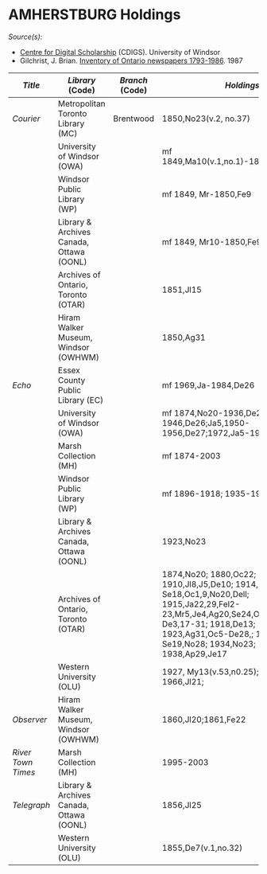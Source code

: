 # AMHERSTBURG Holdings

_Source(s)_:
   * [Centre for Digital Scholarship](https://cdigs.uwindsor.ca) (CDIGS). University of Windsor
   * Gilchrist, J. Brian. [Inventory of Ontario newspapers 1793-1986](https://www.torontopubliclibrary.ca/detail?R=1955746). 1987

| _Title_ | _Library_ (Code) | _Branch_ (Code) | _Holdings_ |
| --- | --- | --- | --- |
| _Courier_ | Metropolitan Toronto Library (MC) | Brentwood | 1850,No23(v.2, no.37) |
|  | University of Windsor (OWA) |  | mf 1849,Ma10(v.1,no.1)-1850,Fe9(no.48) |
|  | Windsor Public Library (WP) |  | mf 1849, Mr-1850,Fe9 |
|  | Library & Archives Canada, Ottawa (OONL) |  | mf 1849, Mr10-1850,Fe9 |
|  | Archives of Ontario, Toronto (OTAR) |  | 1851,Jl15 |
|  | Hiram Walker Museum, Windsor (OWHWM) |  | 1850,Ag31 |
| _Echo_ | Essex County Public Library (EC) |  | mf 1969,Ja-1984,De26 |
|  | University of Windsor (OWA) |  | mf 1874,No20-1936,De25;1943,Ja7-1946,De26;Ja5,1950-1956,De27;1972,Ja5-1982,De29 |
|  | Marsh Collection (MH) |  | mf 1874-2003 |
|  | Windsor Public Library (WP) |  |  mf 1896-1918; 1935-1939; 1969-? |
|  | Library & Archives Canada, Ottawa (OONL) |  | 1923,No23 |
|  | Archives of Ontario, Toronto (OTAR) |  | 1874,No20; 1880,Oc22; 1908,Oc15; 1910,Jl8,J5,De10; 1914,Ag14-Se18,Oc1,9,No20,Dell; 1915,Ja22,29,Fel2-23,Mr5,Je4,Ag20,Se24,Oc22,29,No5,19-De3,17-31; 1918,De13; 1923,Ag31,Oc5-De28,; 1924,Ja4-Se19,No28; 1934,No23; 1938,Ap29,Je17 |
|  | Western University (OLU) |  | 1927, My13(v.53,n0.25); 1934,No23; 1966,Jl21; |
| _Observer_ | Hiram Walker Museum, Windsor (OWHWM) |  | 1860,Jl20;1861,Fe22 |
| _River Town Times_ | Marsh Collection (MH) |  | 1995-2003 |
| _Telegraph_ | Library & Archives Canada, Ottawa (OONL) | | 1856,Jl25  |
|  | Western University (OLU) |  | 1855,De7(v.1,no.32) |
